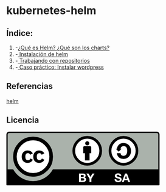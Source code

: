 # kubernetes-helm

## Índice:
1. -[¿Qué es Helm? ¿Qué son los charts? ](https://github.com/jaimeod010/kubernetes-helm/blob/main/1.md)  
2. -[ Instalación de helm ](https://github.com/jaimeod010/kubernetes-helm/blob/main/2.md)
3. -[ Trabajando con repositorios ](https://github.com/jaimeod010/kubernetes-helm/blob/main/3.md)  
4. -[ Caso práctico: Instalar wordpress ](https://github.com/jaimeod010/kubernetes-helm/blob/main/4.md)
## Referencias
[helm](https://helm.sh/)  

## Licencia

![licencia](https://github.com/jaimeod010/k0s/blob/main/imagenes/licencia.png) 
